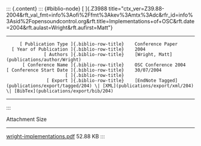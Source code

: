 ::: {.content}
::: {#biblio-node}
[ ]{.Z3988
title="ctx_ver=Z39.88-2004&rft_val_fmt=info%3Aofi%2Ffmt%3Akev%3Amtx%3Adc&rfr_id=info%3Asid%2Fopensoundcontrol.org&rft.title=Implementations+of+OSC&rft.date=2004&rft.aulast=Wright&rft.aufirst=Matt"}

  ---------------------------------------------- -- ---------------------------------------------------------------------------------------------------------------------------------
         [ Publication Type ]{.biblio-row-title}    Conference Paper
      [ Year of Publication ]{.biblio-row-title}    2004
                  [ Authors ]{.biblio-row-title}    [Wright, Matt](publications/author/Wright)
          [ Conference Name ]{.biblio-row-title}    OSC Conference 2004
    [ Conference Start Date ]{.biblio-row-title}    30/07/2004
                          [ ]{.biblio-row-title}    
                   [ Export ]{.biblio-row-title}    [EndNote Tagged](publications/export/tagged/204) \| [XML](publications/export/xml/204) \| [BibTex](publications/export/bib/204)
  ---------------------------------------------- -- ---------------------------------------------------------------------------------------------------------------------------------
:::

  Attachment                                                       Size
  ---------------------------------------------------------------- ----------
  [wright-implementations.pdf](files/wright-implementations.pdf)   52.88 KB
:::

